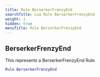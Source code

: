 ```yaml
---
title: Rule BerserkerFrenzyEnd
searchTitle: Lua Rule BerserkerFrenzyEnd
weight: 1
hidden: true
menuTitle: Rule BerserkerFrenzyEnd
---
```

## BerserkerFrenzyEnd

This represents a BerserkerFrenzyEnd Rule
```lua
Rule.BerserkerFrenzyEnd
```